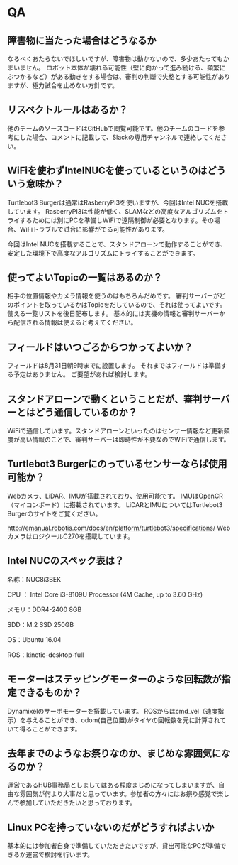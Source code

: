 # QA
## 障害物に当たった場合はどうなるか
なるべくあたらないでほしいですが、障害物は動かないので、多少あたってもかまいません。
ロボット本体が壊れる可能性（壁に向かって進み続ける、頻繁にぶつかるなど）がある動きをする場合は、審判の判断で失格とする可能性がありますが、極力試合を止めない方針です。

## リスペクトルールはあるか？
他のチームのソースコードはGitHubで閲覧可能です。他のチームのコードを参考にした場合、コメントに記載して、Slackの専用チャンネルで連絡してください。

## WiFiを使わずIntelNUCを使っているというのはどういう意味か？
Turtlebot3 Burgerは通常はRasberryPI3を使いますが、今回はIntel NUCを搭載しています。
RasberryPI3は性能が低く、SLAMなどの高度なアルゴリズムをトライするためには別にPCを準備しWiFiで遠隔制御が必要となります。その場合、WiFiトラブルで試合に影響がでる可能性があります。

今回はIntel NUCを搭載することで、スタンドアローンで動作することができ、安定した環境下で高度なアルゴリズムにトライすることができます。

## 使ってよいTopicの一覧はあるのか？
相手の位置情報やカメラ情報を使うのはもちろんだめです。
審判サーバーがどのポイントを取っているかはTopicをだしているので、それは使ってよいです。
使える一覧リストを後日配布します。
基本的には実機の情報と審判サーバーから配信される情報は使えると考えてください。

## フィールドはいつごろからつかってよいか？
フィールドは8月31日朝9時までに設置します。
それまではフィールドは準備する予定はありません。
ご要望があれば検討します。

## スタンドアローンで動くということだが、審判サーバーとはどう通信しているのか？
WiFiで通信しています。スタンドアローンといったのはセンサー情報など更新頻度が高い情報のことで、審判サーバーは即時性が不要なのでWiFiで通信します。

## Turtlebot3 Burgerにのっているセンサーならば使用可能か？
Webカメラ、LiDAR、IMUが搭載されており、使用可能です。
IMUはOpenCR（マイコンボード）に搭載されています。
LiDARとIMUについてはTurtlebot3 Burgerのサイトをご覧ください。

http://emanual.robotis.com/docs/en/platform/turtlebot3/specifications/
WebカメラはロジクールC270を搭載しています。

## Intel NUCのスペック表は？
 名称：NUC8i3BEK

 CPU ： Intel Core i3-8109U Processor (4M Cache, up to 3.60 GHz) 

 メモリ：DDR4-2400 8GB

 SDD：M.2 SSD 250GB

 OS：Ubuntu 16.04

 ROS：kinetic-desktop-full

## モーターはステッピングモーターのような回転数が指定できるものか？
Dynamixelのサーボモーターを搭載しています。
ROSからはcmd_vel（速度指示）を与えることができ、odom(自己位置)がタイヤの回転数を元に計算されていて得ることができます。

## 去年までのようなお祭りなのか、まじめな雰囲気になるのか？
運営であるHUB事務局としましてはある程度まじめになってしまいますが、自由な雰囲気が何より大事だと思っています。参加者の方々にはお祭り感覚で楽しんで参加していただきたいと思っております。

## Linux PCを持っていないのだがどうすればよいか
基本的には参加者自身で準備していただきたいですが、貸出可能なPCが準備できるか運営で検討を行います。
